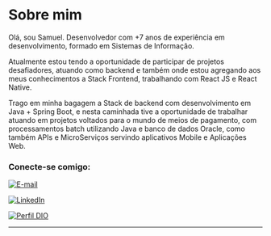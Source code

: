 
# Sobre mim
Olá, sou Samuel.
Desenvolvedor com +7 anos de experiência em desenvolvimento, formado em Sistemas de Informação.

Atualmente estou tendo a oportunidade de participar de projetos desafiadores, atuando como backend e também onde estou agregando aos meus conhecimentos a Stack Frontend, trabalhando com React JS e React Native.

Trago em minha bagagem a Stack de backend com desenvolvimento em Java + Spring Boot, e nesta caminhada tive a oportunidade de trabalhar atuando em projetos voltados para o mundo de meios de pagamento, com processamentos batch utilizando Java e banco de dados Oracle, como também APIs e MicroServiços servindo aplicativos Mobile e Aplicações Web.

### Conecte-se comigo:

[![E-mail](https://img.shields.io/badge/-Email-000?style=for-the-badge&logo=microsoft-outlook&l)](mailto:samukajunnior@gmail.com)

[![LinkedIn](https://img.shields.io/badge/-LinkedIn-000?style=for-the-badge&logo=linkedin&logoColor=30A3DC)](https://www.linkedin.com/in/samuel-junior-b94898aa/)


[![Perfil DIO](https://img.shields.io/badge/-Meu%20Perfil%20na%20DIO-30A3DC?style=for-the-badge)](https://www.dio.me/users/samukajunnior)

---
